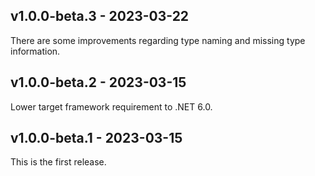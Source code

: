 ## v1.0.0-beta.3 - 2023-03-22

There are some improvements regarding type naming and missing type information.

## v1.0.0-beta.2 - 2023-03-15

Lower target framework requirement to .NET 6.0.

## v1.0.0-beta.1 - 2023-03-15

This is the first release.